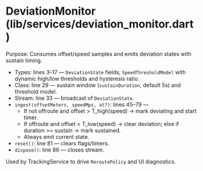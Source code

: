 # DeviationMonitor (lib/services/deviation_monitor.dart)

Purpose: Consumes offset/speed samples and emits deviation states with sustain timing.

- Types: lines 3–17 — `DeviationState` fields; `SpeedThresholdModel` with dynamic high/low thresholds and hysteresis ratio.
- Class: line 29 — sustain window (`sustainDuration`, default 5s) and threshold model.
- Stream: line 33 — broadcast of `DeviationState`.
- `ingest(offsetMeters, speedMps, at?)`: lines 45–79 —
	- If not offroute and offset > T_high(speed) → mark deviating and start timer.
	- If offroute and offset < T_low(speed) → clear deviation; else if duration >= sustain → mark sustained.
	- Always emit current state.
- `reset()`: line 81 — clears flags/timers.
- `dispose()`: line 86 — closes stream.

Used by TrackingService to drive `ReroutePolicy` and UI diagnostics.
